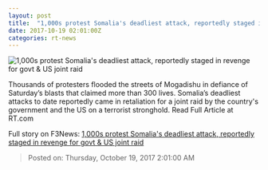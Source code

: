 ```yaml
---
layout: post
title:  "1,000s protest Somalia's deadliest attack, reportedly staged in revenge for govt & US joint raid"
date: 2017-10-19 02:01:00Z
categories: rt-news
---
```


![1,000s protest Somalia's deadliest attack, reportedly staged in revenge for govt & US joint raid](https://cdni.rt.com/files/2017.10/article/59e8063dfc7e93b50c8b4567.jpg)

Thousands of protesters flooded the streets of Mogadishu in defiance of Saturday’s blasts that claimed more than 300 lives. Somalia’s deadliest attacks to date reportedly came in retaliation for a joint raid by the country's government and the US on a terrorist stronghold. Read Full Article at RT.com


Full story on F3News: [1,000s protest Somalia's deadliest attack, reportedly staged in revenge for govt & US joint raid](http://www.f3nws.com/n/tCPZPH)

> Posted on: Thursday, October 19, 2017 2:01:00 AM
